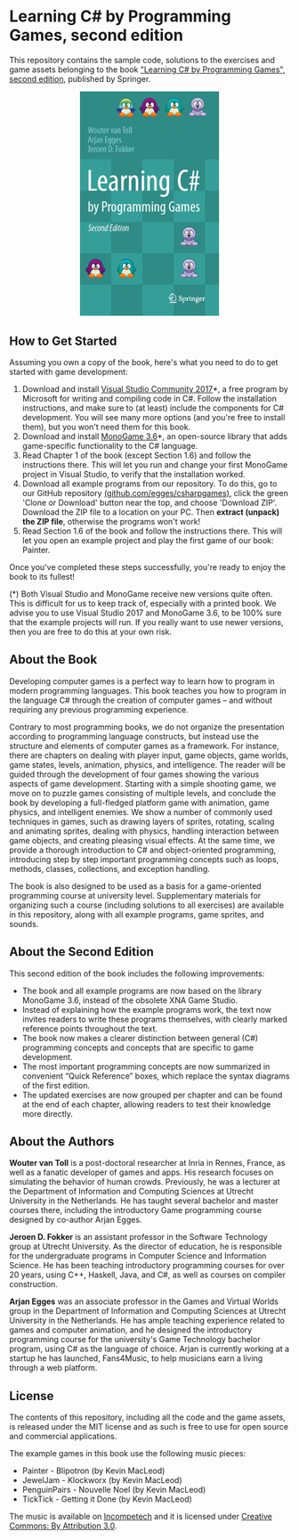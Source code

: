# Learning C# by Programming Games, second edition

This repository contains the sample code, solutions to the exercises and game assets belonging to the book ["Learning C# by Programming Games", second edition](https://www.springer.com/gp/book/9783642365799), published by Springer.

<p align="center">
  <img width="250" alt="Cover image of the book" src="Cover.png">
</p>

## How to Get Started
Assuming you own a copy of the book, here's what you need to do to get started with game development:
1. Download and install [Visual Studio Community 2017](https://visualstudio.microsoft.com/vs/older-downloads/)*, a free program by Microsoft for writing and compiling code in C#. Follow the installation instructions, and make sure to (at least) include the components for C# development. You will see many more options (and you're free to install them), but you won't need them for this book.
2. Download and install [MonoGame 3.6](http://www.monogame.net/2017/03/01/monogame-3-6/)*, an open-source library that adds game-specific functionality to the C# language.
3. Read Chapter 1 of the book (except Section 1.6) and follow the instructions there. This will let you run and change your first MonoGame project in Visual Studio, to verify that the installation worked.
4. Download all example programs from our repository. To do this, go to our GitHub repository [(github.com/egges/csharpgames)](https://github.com/egges/csharpgames), click the green 'Clone or Download' button near the top, and choose 'Download ZIP'. Download the ZIP file to a location on your PC. Then **extract (unpack) the ZIP file**, otherwise the programs won't work!
5. Read Section 1.6 of the book and follow the instructions there. This will let you open an example project and play the first game of our book: Painter.

Once you've completed these steps successfully, you're ready to enjoy the book to its fullest!

(*) Both Visual Studio and MonoGame receive new versions quite often. This is difficult for us to keep track of, especially with a printed book. We advise you to use Visual Studio 2017 and MonoGame 3.6, to be 100% sure that the example projects will run. If you really want to use newer versions, then you are free to do this at your own risk.

## About the Book
Developing computer games is a perfect way to learn how to program in modern programming languages. This book teaches you how to program in the language C# through the creation of computer games – and without requiring any previous programming experience.

Contrary to most programming books, we do not organize the presentation according to programming language constructs, but instead use the structure and elements of computer games as a framework. For instance, there are chapters on dealing with player input, game objects, game worlds, game states, levels, animation, physics, and intelligence. The reader will be guided through the development of four games showing the various aspects of game development. Starting with a simple shooting game, we move on to puzzle games consisting of multiple levels, and conclude the book by developing a full-fledged platform game with animation, game physics, and intelligent enemies. We show a number of commonly used techniques in games, such as drawing layers of sprites, rotating, scaling and animating sprites, dealing with physics, handling interaction between game objects, and creating pleasing visual effects. At the same time, we provide a thorough introduction to C# and object-oriented programming, introducing step by step important programming concepts such as loops, methods, classes, collections, and exception handling.

The book is also designed to be used as a basis for a game-oriented programming course at university level. Supplementary materials for organizing such a course (including solutions to all exercises) are available in this repository, along with all example programs, game sprites, and sounds.

## About the Second Edition
This second edition of the book includes the following improvements: 
- The book and all example programs are now based on the library MonoGame 3.6, instead of the obsolete XNA Game Studio. 
- Instead of explaining how the example programs work, the text now invites readers to write these programs themselves, with clearly marked reference points throughout the text. 
- The book now makes a clearer distinction between general (C#) programming concepts and concepts that are specific to game development. 
- The most important programming concepts are now summarized in convenient “Quick Reference” boxes, which replace the syntax diagrams of the first edition. 
- The updated exercises are now grouped per chapter and can be found at the end of each chapter, allowing readers to test their knowledge more directly.

## About the Authors
**Wouter van Toll** is a post-doctoral researcher at Inria in Rennes, France, as well as a fanatic developer of games and apps. His research focuses on simulating the behavior of human crowds. Previously, he was a lecturer at the Department of Information and Computing Sciences at Utrecht University in the Netherlands. He has taught several bachelor and master courses there, including the introductory Game programming course designed by co-author Arjan Egges.
  
**Jeroen D. Fokker** is an assistant professor in the Software Technology group at Utrecht University. As the director of education, he is responsible for the undergraduate programs in Computer Science and Information Science. He has been teaching introductory programming courses for over 20 years, using C++, Haskell, Java, and C#, as well as courses on compiler construction.
  
**Arjan Egges** was an associate professor in the Games and Virtual Worlds group in the Department of Information and Computing Sciences at Utrecht University in the Netherlands. He has ample teaching experience related to games and computer animation, and he designed the introductory programming course for the university's Game Technology bachelor program, using C# as the language of choice. Arjan is currently working at a startup he has launched, Fans4Music, to help musicians earn a living through a web platform.

## License
The contents of this repository, including all the code and the game assets, is released under the MIT license and as such is free to use for open source and commercial applications. 

The example games in this book use the following music pieces:
- Painter - Blipotron (by Kevin MacLeod)
- JewelJam - Klockworx (by Kevin MacLeod)
- PenguinPairs - Nouvelle Noel (by Kevin MacLeod)
- TickTick - Getting it Done (by Kevin MacLeod)

The music is available on [Incompetech](http://www.incompetech.com) and it is licensed under [Creative Commons: By Attribution 3.0](https://creativecommons.org/licenses/by/3.0).
